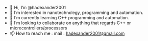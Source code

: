 - 👋 Hi, I’m @hadexander2001
- 👀 I’m interested in nanotechnolegy, programming and automation.
- 🌱 I’m currently learning C++ programming and automation.
- 💞️ I’m looking to collaborate on anything that regards C++ or microcontrollers/processors
- 📫 How to reach me : mail : hadexander2001@gmail.com

<!---
hadexander2001/hadexander2001 is a ✨ special ✨ repository because its `README.md` (this file) appears on your GitHub profile.
You can click the Preview link to take a look at your changes.
--->
